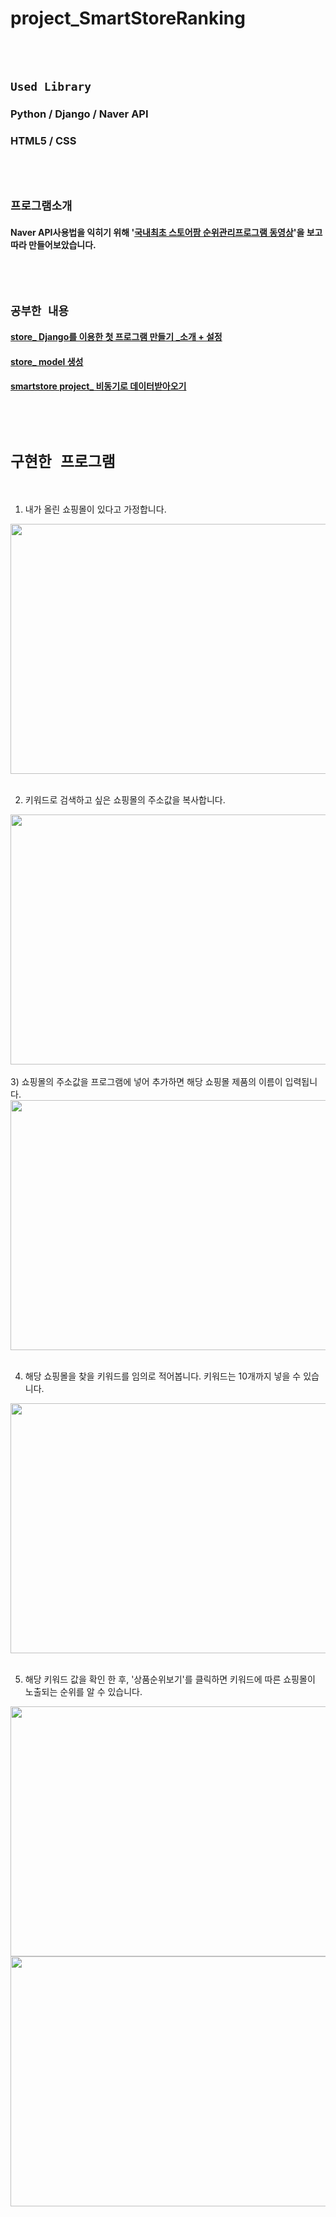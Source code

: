# project_SmartStoreRanking

<br>

<br>

## `Used Library`

### Python / Django / Naver API
### HTML5 / CSS

<br>

<br>

## `프로그램소개`

#### Naver API사용법을 익히기 위해 '[국내최초 스토어팜 순위관리프로그램 동영상](https://www.youtube.com/watch?v=eN3suuk8nQc)'을 보고 따라 만들어보았습니다.

<br>

<br>

## `공부한 내용`

#### [store_ Django를 이용한 첫 프로그램 만들기 _소개 + 설정](https://everyday-00.tistory.com/entry/store-Django를-이용한-첫-프로그램-만들기-소개)

#### [store_ model 생성](https://everyday-00.tistory.com/entry/store-model)

#### [smartstore project_ 비동기로 데이터받아오기](https://lovely-fennec-fox.github.io/blog/2019/04/27/django-project-01.html)

<br>

<br>

# `구현한 프로그램`

<br>

1) 내가 올린 쇼핑몰이 있다고 가정합니다.

<img src="/main/cap_01.gif" width="800" height="400">

<br>
<br>

2) 키워드로 검색하고 싶은 쇼핑몰의 주소값을 복사합니다.
<img src="/main/cap_02.giff" width="800" height="400">

<br>
<br>
3) 쇼핑몰의 주소값을 프로그램에 넣어 추가하면 해당 쇼핑몰 제품의 이름이 입력됩니다.
<img src="/main/cap_03.gif" width="800" height="400">

<br>
<br>

4) 해당 쇼핑몰을 찾을 키워드를 임의로 적어봅니다. 키워드는 10개까지 넣을 수 있습니다.
<img src="/main/cap_04.gif" width="800" height="400">

<br>
<br>

5) 해당 키워드 값을 확인 한 후, '상품순위보기'를 클릭하면 키워드에 따른 쇼핑몰이 노출되는 순위를 알 수 있습니다.
<img src="/main/cap_05.gif" width="800" height="400">
<br>
<img src="//main/cap_06.giff" width="800" height="400">
<br>
<br>

